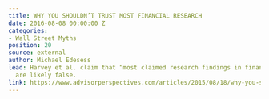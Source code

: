 ```yaml
---
title: WHY YOU SHOULDN’T TRUST MOST FINANCIAL RESEARCH
date: 2016-08-08 00:00:00 Z
categories:
- Wall Street Myths
position: 20
source: external
author: Michael Edesess
lead: Harvey et al. claim that “most claimed research findings in financial economics
  are likely false.
link: https://www.advisorperspectives.com/articles/2015/08/18/why-you-shouldn-t-trust-most-financial-research
---
```



